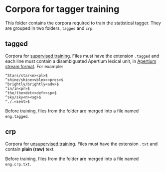 # Corpora for tagger training

This folder contains the corpora required to train the statistical tagger. They are grouped in two folders, `tagged` and `crp`.

## tagged

Corpora for [supervised training](https://wiki.apertium.org/wiki/Supervised_tagger_training). Files must have the extension `.tagged` and each line must contain a disambiguated Apertium lexical unit, in [Apertium stream format](https://wiki.apertium.org/wiki/Apertium_stream_format). For example:

```
^Stars/star<n><pl>$
^shine/shine<vblex><pres>$
^brightly/brightly<adv>$
^in/in<pr>$
^the/the<det><def><sp>$
^sky/sky<n><sg>$
^./.<sent>$ 
```

Before training, files from the folder are merged into a file named `eng.tagged`.

## crp

Corpora for [unsupervised training](https://wiki.apertium.org/wiki/Unsupervised_tagger_training). Files must have the extension `.txt` and contain **plain (raw)** text.

Before training, files from the folder are merged into a file named `eng.crp.txt`.
